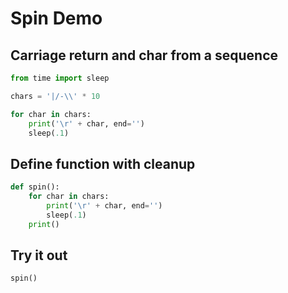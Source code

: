 # Spin Demo

## Carriage return and char from a sequence

```python
from time import sleep

chars = '|/-\\' * 10

for char in chars:
    print('\r' + char, end='')
    sleep(.1)
```

## Define function with cleanup

```python
def spin():
    for char in chars:
        print('\r' + char, end='')
        sleep(.1)
    print()
```

## Try it out

```python
spin()
```
